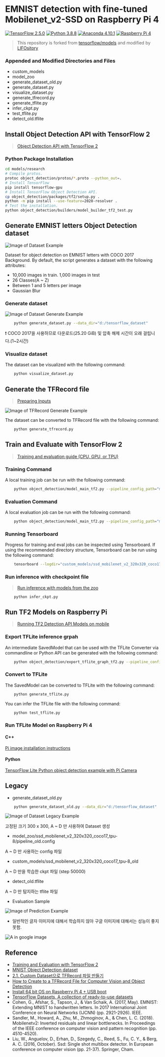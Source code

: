 # EMNIST detection with fine-tuned Mobilenet_v2-SSD on Raspberry Pi 4
[![TensorFlow 2.5.0](https://img.shields.io/badge/TensorFlow-2.5.0-FF6F00?logo=tensorflow&style=flat-square)](https://github.com/tensorflow/tensorflow/releases/tag/v2.5.0)
[![Python 3.8.8](https://img.shields.io/badge/Python-3.8.8-3776AB?logo=python&style=flat-square)](https://www.python.org/downloads/release/python-388/)
[![Anaconda 4.10.1](https://img.shields.io/badge/Anaconda-4.10.1-44A833?logo=anaconda&style=flat-square)](https://github.com/conda/conda/releases/tag/4.10.1)
[![Raspberry Pi 4](https://img.shields.io/badge/Raspberry%20Pi-4%20Model%20B-A22846?logo=Raspberry%20Pi&style=flat-square)](https://www.raspberrypi.org/products/raspberry-pi-4-model-b/)

> This repository is forked from [tensorflow/models](https://github.com/tensorflow/models) and modified by [LIFOsitory](https://github.com/LIFOsitory)

### Appended and Modified Directories and Files
- custom_models
- model_zoo
- generate_dataset_old.py
- generate_dataset.py
- visualize_dataset.py
- generate_tfrecord.py
- generate_tflite.py
- infer_ckpt.py
- test_tflite.py
- detect_old.tflite

## Install Object Detection API with TensorFlow 2
> [Object Detection API with TensorFlow 2](research/object_detection/g3doc/tf2.md#installation)

### Python Package Installation

```bash
cd models/research
# Compile protos.
protoc object_detection/protos/*.proto --python_out=.
# Install TensorFlow
pip install tensorflow-gpu
# Install TensorFlow Object Detection API.
cp object_detection/packages/tf2/setup.py .
python -m pip install --use-feature=2020-resolver .
# Test the installation.
python object_detection/builders/model_builder_tf2_test.py
```

## Generate EMNIST letters Object Detection dataset

![Image of Dataset Example](dataset_example.jpg)

Dataset for object detection on EMNIST letters with COCO 2017 Background. By default, the script generates a dataset with the following attributes:

- 10,000 images in train. 1,000 images in test
- 26 Classes(A ~ Z)
- Between 1 and 5 letters per image
- Gaussian Blur

### Generate dataset

![Image of Dataset Generate Example](dataset_generate_example.png)

```bash
    python generate_dataset.py --data_dir="d:/tensorflow_dataset"
``` 

❗ COCO 2017을 사용하므로 다운로드(25.20 GiB) 및 압축 해제 시간이 오래 걸립니다.(1~2시간)

### Visualize dataset

The dataset can be visualized with the following command:

```bash
    python visualize_dataset.py
``` 

## Generate the TFRecord file
> [Preparing Inputs](research/object_detection/g3doc/using_your_own_dataset.md)

![Image of TFRecord Generate Example](tfrecord_generate_example.png)

The dataset can be converted to TFRecord file with the following command: 

```bash
    python generate_tfrecord.py
```

## Train and Evaluate with TensorFlow 2
> [Training and evaluation guide (CPU, GPU, or TPU)](research/object_detection/g3doc/tf2_training_and_evaluation.md#Local)

### Training Command

A local training job can be run with the following command:

```bash
    python object_detection/model_main_tf2.py --pipeline_config_path="model_zoo/ssd_mobilenet_v2_320x320_coco17_tpu-8/pipeline.config" --model_dir="custom_models/ssd_mobilenet_v2_320x320_coco17_tpu-8" --alsologtostderr
```

### Evaluation Command

A local evaluation job can be run with the following command:

```bash
    python object_detection/model_main_tf2.py --pipeline_config_path="model_zoo/ssd_mobilenet_v2_320x320_coco17_tpu-8/pipeline.config" --model_dir="custom_models/ssd_mobilenet_v2_320x320_coco17_tpu-8" --checkpoint_dir="custom_models\ssd_mobilenet_v2_320x320_coco17_tpu-8" --alsologtostderr
```

### Running Tensorboard

Progress for training and eval jobs can be inspected using Tensorboard. If using the recommended directory structure, Tensorboard can be run using the following command:

```bash
    tensorboard --logdir="custom_models/ssd_mobilenet_v2_320x320_coco17_tpu-8"
```

### Run inference with checkpoint file
> [Run inference with models from the zoo](research/object_detection/colab_tutorials/inference_tf2_colab.ipynb)

```bash
    python infer_ckpt.py
```

## Run TF2 Models on Raspberry Pi
> [Running TF2 Detection API Models on mobile](research/object_detection/g3doc/running_on_mobile_tf2.md#step-1-export-tflite-inference-graph)

### Export TFLite inference grpah

An intermediate SavedModel that can be used with the TFLite Converter via commandline or Python API can be generated with the following command: 

```bash
    python object_detection/export_tflite_graph_tf2.py --pipeline_config_path "model_zoo/ssd_mobilenet_v2_320x320_coco17_tpu-8/pipeline.config" --trained_checkpoint_dir "custom_models\ssd_mobilenet_v2_320x320_coco17_tpu-8" --output_directory "custom_models/ssd_mobilenet_v2_320x320_coco17_tpu-8"
```

### Convert to TFLite

The SavedModel can be converted to TFLite with the following command: 

```bash
    python generate_tflite.py
```

You can infer the TFLite file with the following command:

```bash
    python test_tflite.py
```

### Run TFLite Model on Raspberry Pi 4

#### C++

[Pi image installation instructions](https://github.com/Qengineering/TensorFlow_Lite_SSD_RPi_64-bits)

#### Python

[TensorFlow Lite Python object detection example with Pi Camera](https://github.com/tensorflow/examples/tree/master/lite/examples/object_detection/raspberry_pi)

## Legacy
- generate_dataset_old.py
```bash
    python generate_dataset_old.py --data_dir="d:/tensorflow_dataset"
```

![Image of Dataset Legacy Example](dataset_example_old.jpg)

고정된 크기 300 x 300, A ~ D 만 사용하여 Dataset 생성

- model_zoo/ssd_mobilenet_v2_320x320_coco17_tpu-8/pipeline_old.config

A ~ D 만 사용하는 config 파일

- custom_models/ssd_mobilenet_v2_320x320_coco17_tpu-8_old

A ~ D 만을 학습한 ckpt 파일  (step 50000)

- detect_old.tflite

A ~ D 만 탐지하는 tflite 파일

- Evaluation Sample

![Image of Prediction Example](dataset_predict_old.png)

- 일반적인 글자 이미지에 대해서 학습하지 않아 구글 이미지에 대해서는 성능이 좋지 못함.
 
![A in google image](example_a_old.jpg)

## Reference
- [Training and Evaluation with TensorFlow 2](https://github.com/tensorflow/models/blob/master/research/object_detection/g3doc/tf2_training_and_evaluation.md)
- [MNIST Object Detection dataset](https://github.com/hukkelas/MNIST-ObjectDetection)
- [2.1. Custom Dataset으로 TFRecord 파일 만들기](https://ballentain.tistory.com/48)
- [How to Create to a TFRecord File for Computer Vision and Object Detection](https://blog.roboflow.com/create-tfrecord/)
- [Install 64 bit OS on Raspberry Pi 4 + USB boot](https://qengineering.eu/install-raspberry-64-os.html)
- [TensorFlow Datasets, A collection of ready-to-use datasets](https://www.tensorflow.org/datasets/overview)
- Cohen, G., Afshar, S., Tapson, J., & Van Schaik, A. (2017, May). EMNIST: Extending MNIST to handwritten letters. In 2017 International Joint Conference on Neural Networks (IJCNN) (pp. 2921-2926). IEEE.
- Sandler, M., Howard, A., Zhu, M., Zhmoginov, A., & Chen, L. C. (2018). Mobilenetv2: Inverted residuals and linear bottlenecks. In Proceedings of the IEEE conference on computer vision and pattern recognition (pp. 4510-4520).
- Liu, W., Anguelov, D., Erhan, D., Szegedy, C., Reed, S., Fu, C. Y., & Berg, A. C. (2016, October). Ssd: Single shot multibox detector. In European conference on computer vision (pp. 21-37). Springer, Cham.